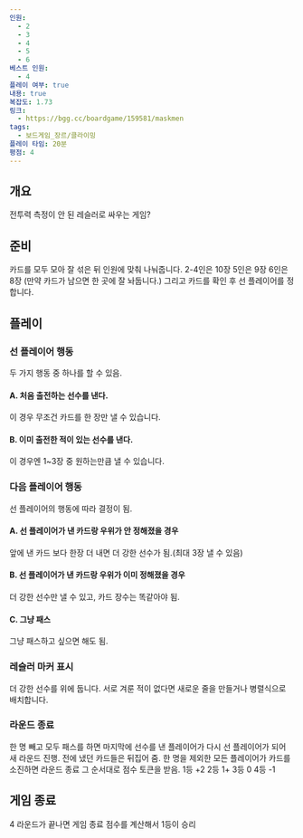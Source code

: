 ```yaml
---
인원:
  - 2
  - 3
  - 4
  - 5
  - 6
베스트 인원:
  - 4
플레이 여부: true
내용: true
복잡도: 1.73
링크:
  - https://bgg.cc/boardgame/159581/maskmen
tags:
  - 보드게임_장르/클라이밍
플레이 타임: 20분
평점: 4
---
```

## 개요
전투력 측정이 안 된 레슬러로 싸우는 게임?
## 준비
카드를 모두 모아 잘 섞은 뒤 인원에 맞춰 나눠줍니다.
2-4인은 10장
5인은 9장
6인은 8장
(만약 카드가 남으면 한 곳에 잘 놔둡니다.)
그리고 카드를 확인 후 선 플레이어를 정합니다.
## 플레이
### 선 플레이어 행동
두 가지 행동 중 하나를 할 수 있음.
#### A. 처음 출전하는 선수를 낸다.
이 경우 무조건 카드를 한 장만 낼 수 있습니다.
#### B. 이미 출전한 적이 있는 선수를 낸다.
이 경우엔 1~3장 중 원하는만큼 낼 수 있습니다.
### 다음 플레이어 행동
선 플레이어의 행동에 따라 결정이 됨.
#### A. 선 플레이어가 낸 카드랑 우위가 안 정해졌을 경우
앞에 낸 카드 보다 한장 더 내면 더 강한 선수가 됨.(최대 3장 낼 수 있음)
#### B. 선 플레이어가 낸 카드랑 우위가 이미 정해졌을 경우
더 강한 선수만 낼 수 있고, 카드 장수는 똑같아야 됨.
#### C. 그냥 패스
그냥 패스하고 싶으면 해도 됨.
### 레슬러 마커 표시
더 강한 선수를 위에 둡니다.
서로 겨룬 적이 없다면 새로운 줄을 만들거나 병렬식으로 배치합니다.
### 라운드 종료
한 명 빼고 모두 패스를 하면 마지막에 선수를 낸 플레이어가 다시 선 플레이어가 되어 새 라운드 진행.
전에 냈던 카드들은 뒤집어 줌.
한 명을 제외한 모든 플레이어가 카드를 소진하면 라운드 종료 그 순서대로 점수 토큰을 받음.
1등 +2
2등 1+
3등 0
4등 -1
## 게임 종료
4 라운드가 끝나면 게임 종료
점수를 계산해서 1등이 승리
